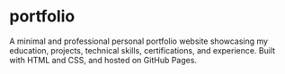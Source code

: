 # portfolio
A minimal and professional personal portfolio website showcasing my education, projects, technical skills, certifications, and experience. Built with HTML and CSS, and hosted on GitHub Pages.
